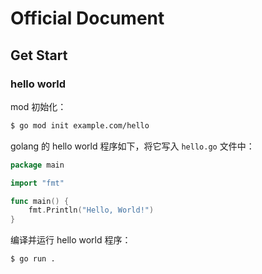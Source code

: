 # Official Document

## Get Start

### hello world

mod 初始化：

```bash
$ go mod init example.com/hello
```

golang 的 hello world 程序如下，将它写入 `hello.go` 文件中：

```go
package main

import "fmt"

func main() {
    fmt.Println("Hello, World!")
}
```

编译并运行 hello world 程序：

```bash
$ go run .
```


